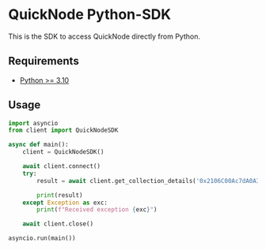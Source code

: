 # QuickNode Python-SDK

This is the SDK to access QuickNode directly from Python.

## Requirements
- [Python >= 3.10](https://www.python.org/downloads/release/python-3100/)

## Usage

```py
import asyncio
from client import QuickNodeSDK

async def main():
    client = QuickNodeSDK()

    await client.connect()
    try:
        result = await client.get_collection_details('0x2106C00Ac7dA0A3430aE667879139E832307AeAa')

        print(result)
    except Exception as exc:
        print(f"Received exception {exc}")

    await client.close()

asyncio.run(main())
```